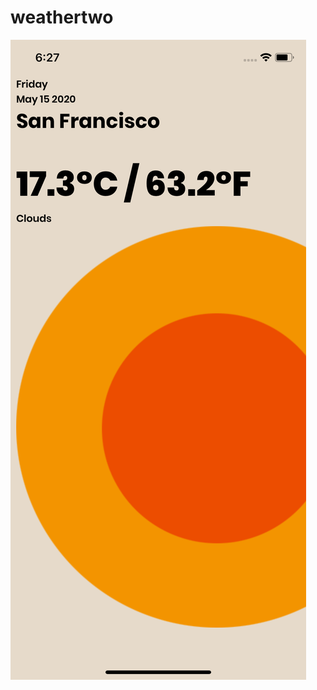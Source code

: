 # weathertwo

![Image of screenshot1](https://github.com/animeeples/weathertwo/blob/master/assets/screen1.png)
